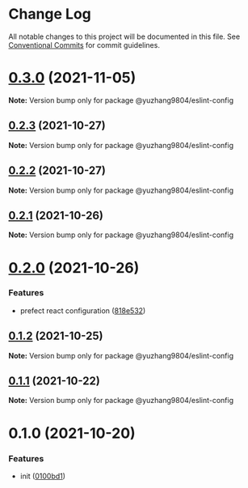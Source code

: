 # Change Log

All notable changes to this project will be documented in this file.
See [Conventional Commits](https://conventionalcommits.org) for commit guidelines.

# [0.3.0](https://github.com/yuzhang9804/eslint-config/compare/v0.2.3...v0.3.0) (2021-11-05)

**Note:** Version bump only for package @yuzhang9804/eslint-config





## [0.2.3](https://github.com/yuzhang9804/eslint-config/compare/v0.2.2...v0.2.3) (2021-10-27)

**Note:** Version bump only for package @yuzhang9804/eslint-config





## [0.2.2](https://github.com/yuzhang9804/eslint-config/compare/v0.2.1...v0.2.2) (2021-10-27)

**Note:** Version bump only for package @yuzhang9804/eslint-config





## [0.2.1](https://github.com/yuzhang9804/eslint-config/compare/v0.2.0...v0.2.1) (2021-10-26)

**Note:** Version bump only for package @yuzhang9804/eslint-config





# [0.2.0](https://github.com/yuzhang9804/eslint-config/compare/v0.1.2...v0.2.0) (2021-10-26)


### Features

* prefect react configuration ([818e532](https://github.com/yuzhang9804/eslint-config/commit/818e532408a2f30b01ec81751a04cdbfa066a496))





## [0.1.2](https://github.com/yuzhang9804/eslint-config/compare/v0.1.1...v0.1.2) (2021-10-25)

**Note:** Version bump only for package @yuzhang9804/eslint-config





## [0.1.1](https://github.com/yuzhang9804/eslint-config/compare/v0.1.0...v0.1.1) (2021-10-22)

**Note:** Version bump only for package @yuzhang9804/eslint-config





# 0.1.0 (2021-10-20)


### Features

* init ([0100bd1](https://github.com/yuzhang9804/eslint-config/commit/0100bd12d58392ff95bb2f4b668cefd46600b6c4))

